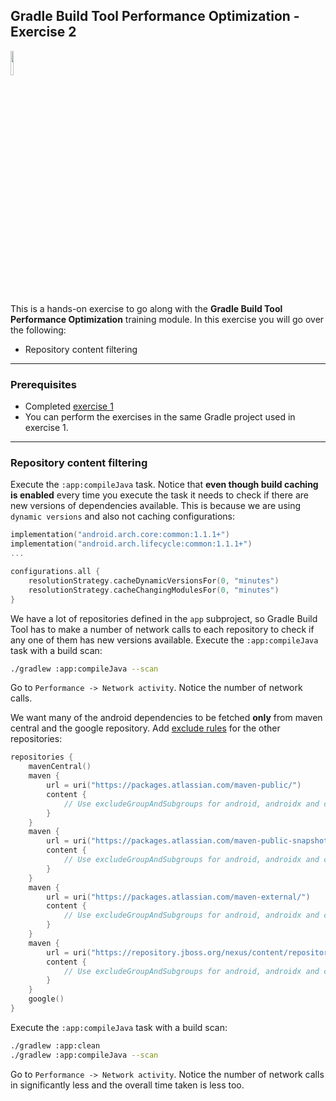 ## Gradle Build Tool Performance Optimization - Exercise 2

<p align="left">
<img width="10%" height="10%" src="https://user-images.githubusercontent.com/120980/174325546-8558160b-7f16-42cb-af0f-511849f22ebc.png">
</p>

This is a hands-on exercise to go along with the
**Gradle Build Tool Performance Optimization** training module. In this exercise
you will go over the following:

* Repository content filtering

---
### Prerequisites

* Completed [exercise 1](../exercise1/README.md)
* You can perform the exercises in the same Gradle project used in exercise 1.

---
### Repository content filtering

Execute the `:app:compileJava` task. Notice that **even though build caching is enabled**
every time you execute the task it needs to check if there are new versions of
dependencies available. This is because we are using `dynamic versions` and also
not caching configurations:

```kotlin
implementation("android.arch.core:common:1.1.1+")
implementation("android.arch.lifecycle:common:1.1.1+")
...
```

```kotlin
configurations.all {
    resolutionStrategy.cacheDynamicVersionsFor(0, "minutes")
    resolutionStrategy.cacheChangingModulesFor(0, "minutes")
}
```

We have a lot of repositories defined in the `app` subproject, so Gradle Build Tool
has to make a number of network calls to each repository to check if any one of them
has new versions available. Execute the `:app:compileJava` task with a build scan:

```bash
./gradlew :app:compileJava --scan
```

Go to `Performance -> Network activity`. Notice the number of network calls.

We want many of the android dependencies to be fetched **only** from maven central
and the google repository. Add
[exclude rules](https://docs.gradle.org/current/userguide/declaring_repositories.html#sec:declaring-repository-filter)
for the other repositories:

```kotlin
repositories {
    mavenCentral()
    maven {
        url = uri("https://packages.atlassian.com/maven-public/")
        content {
            // Use excludeGroupAndSubgroups for android, androidx and com.google
        }
    }
    maven {
        url = uri("https://packages.atlassian.com/maven-public-snapshot/")
        content {
            // Use excludeGroupAndSubgroups for android, androidx and com.google
        }
    }
    maven {
        url = uri("https://packages.atlassian.com/maven-external/")
        content {
            // Use excludeGroupAndSubgroups for android, androidx and com.google
        }
    }
    maven {
        url = uri("https://repository.jboss.org/nexus/content/repositories/releases/")
        content {
            // Use excludeGroupAndSubgroups for android, androidx and com.google
        }
    }
    google()
}
```

Execute the `:app:compileJava` task with a build scan:

```bash
./gradlew :app:clean
./gradlew :app:compileJava --scan
```

Go to `Performance -> Network activity`. Notice the number of network calls in significantly less
and the overall time taken is less too.
